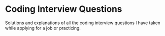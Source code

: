 # Coding Interview Questions

Solutions and explanations of all the coding interview questions I have taken while applying for a job or practicing.
